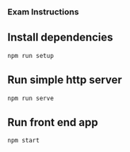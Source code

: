 ### Exam Instructions

## Install dependencies

```npm run setup```

## Run simple http server

```npm run serve```

## Run front end app

```npm start```